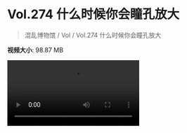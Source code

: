 # Vol.274 什么时候你会瞳孔放大

> 混乱博物馆 / Vol / Vol.274 什么时候你会瞳孔放大

**视频大小**: 98.87 MB

<div class="video"><video src="https://file.hsyhx.top/archive/274.mp4" controls preload>🤔 您的浏览器不支持 video 标签</video></div>